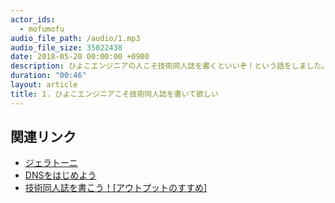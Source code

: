 ```yaml
---
actor_ids:
  - mofumofu
audio_file_path: /audio/1.mp3
audio_file_size: 35022438
date: 2018-05-20 00:00:00 +0900
description: ひよこエンジニアの人こそ技術同人誌を書くといいぞ！という話をしました。
duration: "00:46"
layout: article
title: 1. ひよこエンジニアこそ技術同人誌を書いて欲しい
---
```


## 関連リンク

- [ジェラトーニ](https://www.tokyodisneyresort.jp/special/duffy/gelatoni/)
- [DNSをはじめよう](https://mochikoastech.booth.pm/items/812516)
- [技術同人誌を書こう！[アウトプットのすすめ]](https://amzn.to/2LUhGuf)
